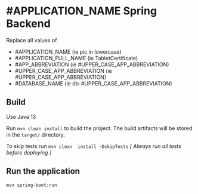 # #APPLICATION_NAME Spring Backend

Replace all values of
- #APPLICATION_NAME (ie pic in lowercase)
- #APPLICATION_FULL_NAME (ie TabletCertificate)
- #APP_ABBREVIATION (ie #UPPER_CASE_APP_ABBREVIATION)
- #UPPER_CASE_APP_ABBREVIATION (ie #UPPER_CASE_APP_ABBREVIATION)
- #DATABASE_NAME (ie db-#UPPER_CASE_APP_ABBREVIATION)

## Build

Use Java 13

Run `mvn clean install` to build the project. The build artifacts will be stored in the `target/` directory.

To skip tests run `mvn clean  install -DskipTests` _[ Always run all tests before deploying ]_

## Run the application

`mvn spring-boot:run`
